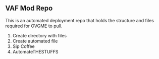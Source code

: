 ## VAF Mod Repo 


This is an automated deployment repo that holds the structure and files required for OVGME to pull.

1. Create directory with files
2. Create automated file
3. Sip Coffee
4. AutomateTHESTUFFS

